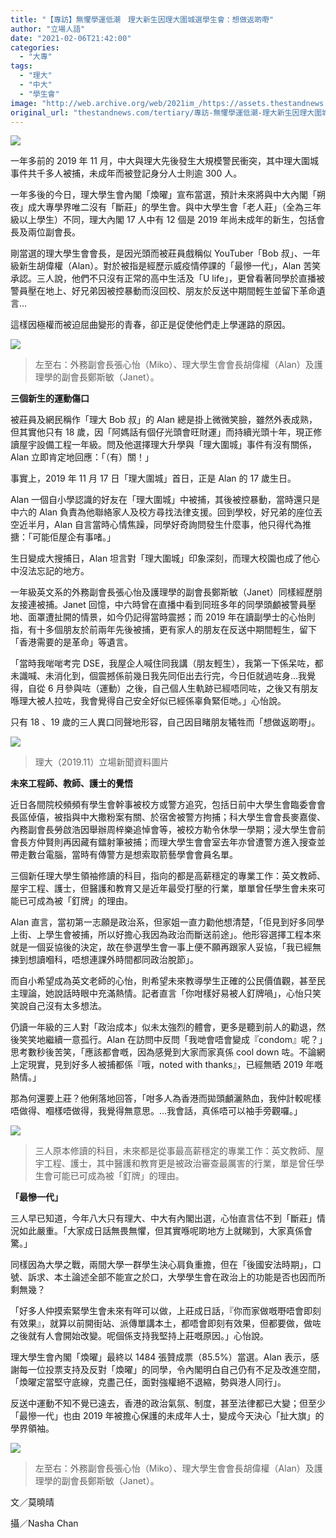 ```yaml
---
title: "【專訪】無懼學運低潮　理大新生因理大圍城選學生會：想做返啲嘢"
author: "立場人語"
date: "2021-02-06T21:42:00"
categories:
  - "大專"
tags:
  - "理大"
  - "中大"
  - "學生會"
image: "http://web.archive.org/web/2021im_/https://assets.thestandnews.com/media/photos/20210206-1520copy_zdANG_de6SDlL.png"
original_url: "thestandnews.com/tertiary/專訪-無懼學運低潮-理大新生因理大圍城選學生會-想做返啲嘢"
---
```

![](http://web.archive.org/web/2021im_/https://assets.thestandnews.com/media/photos/20210206-1520copy_zdANG_de6SDlL.png)

一年多前的 2019 年 11 月，中大與理大先後發生大規模警民衝突，其中理大圍城事件共千多人被捕，未成年而被登記身分人士則逾 300 人。

一年多後的今日，理大學生會內閣「煥曜」宣布當選，預計未來將與中大內閣「朔夜」成大專學界唯二沒有「斷莊」的學生會。與中大學生會「老人莊」（全為三年級以上學生）不同，理大內閣 17 人中有 12 個是 2019 年尚未成年的新生，包括會長及兩位副會長。

剛當選的理大學生會會長，是因光頭而被莊員戲稱似 YouTuber「Bob 叔」、一年級新生胡偉權（Alan）。對於被指是經歷示威疫情停課的「最慘一代」，Alan 苦笑承認。三人說，他們不只沒有正常的高中生活及「U life」，更曾看著同學於直播被警員壓在地上、好兄弟因被控暴動而沒回校、朋友於反送中期間輕生並留下革命遺言…

這樣因極權而被迫屈曲變形的青春，卻正是促使他們走上學運路的原因。

![](http://web.archive.org/web/2021im_/https://assets.thestandnews.com/media/photos/20210204-NC-POLYU_SU-03596_s6x9j_v5qUc0w.jpg)
> 左至右：外務副會長張心怡（Miko）、理大學生會會長胡偉權（Alan）及護理學的副會長鄭斯敏（Janet）。

**三個新生的運動傷口**

被莊員及網民稱作「理大 Bob 叔」的 Alan 總是掛上微微笑臉，雖然外表成熟，但其實他只有 18 歲，因「阿媽話有個仔光頭會旺財運」而持續光頭十年，現正修讀屋宇設備工程一年級。問及他選擇理大升學與「理大圍城」事件有沒有關係，Alan 立即肯定地回應：「（有）關！」

事實上，2019 年 11 月 17 日「理大圍城」首日，正是 Alan 的 17 歲生日。

Alan 一個自小學認識的好友在「理大圍城」中被捕，其後被控暴動，當時還只是中六的 Alan 負責為他聯絡家人及校方尋找法律支援。回到學校，好兄弟的座位丟空近半月，Alan 自言當時心情焦躁，同學好奇詢問發生什麼事，他只得代為推搪：「可能佢屋企有事啫。」

生日變成大搜捕日，Alan 坦言對「理大圍城」印象深刻，而理大校園也成了他心中沒法忘記的地方。

一年級英文系的外務副會長張心怡及護理學的副會長鄭斯敏（Janet）同樣經歷朋友接連被捕。Janet 回憶，中六時曾在直播中看到同班多年的同學頭顱被警員壓地、面罩遭扯開的情景，如今仍記得當時震撼；而 2019 年在讀副學士的心怡則指，有十多個朋友於前兩年先後被捕，更有家人的朋友在反送中期間輕生，留下「香港需要的是革命」等遺言。

「當時我啱啱考完 DSE，我屋企人喊住同我講（朋友輕生），我第一下係呆咗，都未識喊、未消化到，個震撼係前幾日我先同佢出去行完，今日佢就過咗身…我覺得，自從 6 月參與咗（運動）之後，自己個人生軌跡已經唔同咗，之後又有朋友喺理大被人拉咗，我會覺得自己安全好似已經係辜負緊佢哋。」心怡說。

只有 18 、19 歲的三人異口同聲地形容，自己因目睹朋友犧牲而「想做返啲嘢」。

![](http://web.archive.org/web/2021im_/https://assets.thestandnews.com/media/photos/76695241_10158969278118998_3704721416663334912_o_qoOSy_t5wjbsL.jpg)
> 理大（2019.11）立場新聞資料圖片

**未來工程師、教師、護士的覺悟**

近日各間院校頻頻有學生會幹事被校方或警方追究，包括日前中大學生會臨委會會長區倬僖，被指與中大撒粉案有關、於宿舍被警方拘捕；科大學生會會長麥嘉俊、內務副會長勞啟浩因舉辦周梓樂追悼會等，被校方勒令休學一學期；浸大學生會前會長方仲賢則再因藏有鐳射筆被捕；而理大學生會會室去年亦曾遭警方進入搜查並帶走數台電腦，當時有傳警方是想索取箭藝學會會員名單。

三個新任理大學生領袖修讀的科目，指向的都是高薪穩定的專業工作：英文教師、屋宇工程、護士，但醫護和教育又是近年最受打壓的行業，單單曾任學生會未來可能已可成為被「釘牌」的理由。

Alan 直言，當初第一志願是政治系，但家姐一直力勸他想清楚，「佢見到好多同學上街、上學生會被捕，所以好擔心我因為政治而斷送前途」。他形容選擇工程本來就是一個妥協後的決定，故在參選學生會一事上便不願再跟家人妥協，「我已經無揀到想讀嗰科，唔想連課外時間都同政治脫節」。

而自小希望成為英文老師的心怡，則希望未來教導學生正確的公民價值觀，甚至民主理論，她說話時眼中充滿熱情。記者直言「你咁樣好易被人釘牌喎」，心怡只笑笑說自己沒有太多想法。

仍讀一年級的三人對「政治成本」似未太強烈的體會，更多是聽到前人的勸退，然後笑笑地繼續一意孤行。Alan 在訪問中反問「我哋會唔會變成『condom』呢？」思考數秒後苦笑，「應該都會嘅，因為感覺到大家而家真係 cool down 咗。不論網上定現實，見到好多人被捕都係『哦，noted with thanks』，已經無晒 2019 年嘅熱情。」

那為何還要上莊？他俐落地回答，「咁多人為香港而拋頭顱灑熱血，我仲計較呢樣唔做得、嗰樣唔做得，我覺得無意思。…我會話，真係唔可以袖手旁觀囉。」

![](http://web.archive.org/web/2021im_/https://assets.thestandnews.com/media/photos/20210204-NC-POLYU_SU-03605_rURaZ_8AnnpuV.jpg)
> 三人原本修讀的科目，未來都是從事最高薪穩定的專業工作：英文教師、屋宇工程、護士，其中醫護和教育更是被政治審查最厲害的行業，單是曾任學生會可能已可成為被「釘牌」的理由。

**「最慘一代」**

三人早已知道，今年八大只有理大、中大有內閣出選，心怡直言估不到「斷莊」情況如此嚴重。「大家成日話無畏無懼，但其實喺呢啲地方上就睇到，大家真係會驚。」

同樣因為大學之戰，兩間大學一群學生決心肩負重擔，但在「後國安法時期」，口號、訴求、本土論述全部不能宣之於口，大學學生會在政治上的功能是否也因而所剩無幾？

「好多人仲摸索緊學生會未來有咩可以做，上莊成日話，『你而家做嘅嘢唔會即刻有效果』，就算以前開街站、派傳單講本土，都唔會即刻有效果，但都要做，做咗之後就有人會開始改變。呢個係支持我堅持上莊嘅原因。」心怡說。

理大學生會內閣「煥曜」最終以 1484 張贊成票（85.5%）當選。Alan 表示，感謝每一位投票支持及反對「煥曜」的同學，令內閣明白自己仍有不足及改進空間，「煥曜定當堅守底線，克盡己任，面對強權絕不退縮，勢與港人同行」。

反送中運動不知不覺已遠去，香港的政治氣氛、制度，甚至法律都已大變；但至少「最慘一代」也由 2019 年被擔心保護的未成年人士，變成今天決心「扯大旗」的學界領袖。

![](http://web.archive.org/web/2021im_/https://assets.thestandnews.com/media/photos/20210204-NC-POLYU_SU-03563_QIYuN_34tJSiI.jpg)
> 左至右：外務副會長張心怡（Miko）、理大學生會會長胡偉權（Alan）及護理學的副會長鄭斯敏（Janet）。

文／莫曉晴

攝／Nasha Chan